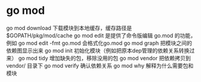 # go mod

go mod download 下载模块到本地缓存，缓存路径是 $GOPATH/pkg/mod/cache
go mod edit 是提供了命令版编辑 go.mod 的功能，例如 go mod edit -fmt go.mod 会格式化go.mod
go mod graph 把模块之间的依赖图显示出来
go mod init 初始化模块（例如把原本dep管理的依赖关系转换过来）
go mod tidy 增加缺失的包，移除没用的包
go mod vendor 把依赖拷贝到 vendor/ 目录下
go mod verify 确认依赖关系
go mod why 解释为什么需要包和模块



